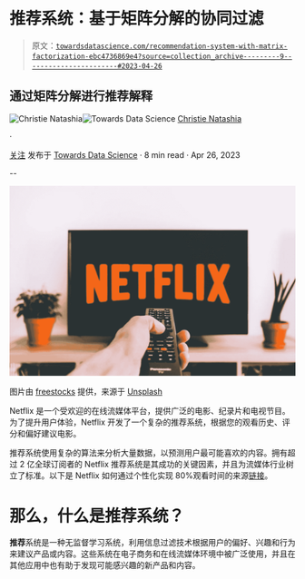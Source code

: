 # 推荐系统：基于矩阵分解的协同过滤

> 原文：[`towardsdatascience.com/recommendation-system-with-matrix-factorization-ebc4736869e4?source=collection_archive---------9-----------------------#2023-04-26`](https://towardsdatascience.com/recommendation-system-with-matrix-factorization-ebc4736869e4?source=collection_archive---------9-----------------------#2023-04-26)

## 通过矩阵分解进行推荐解释

[](https://medium.com/@christienatashia?source=post_page-----ebc4736869e4--------------------------------)![Christie Natashia](https://medium.com/@christienatashia?source=post_page-----ebc4736869e4--------------------------------)[](https://towardsdatascience.com/?source=post_page-----ebc4736869e4--------------------------------)![Towards Data Science](https://towardsdatascience.com/?source=post_page-----ebc4736869e4--------------------------------) [Christie Natashia](https://medium.com/@christienatashia?source=post_page-----ebc4736869e4--------------------------------)

·

[关注](https://medium.com/m/signin?actionUrl=https%3A%2F%2Fmedium.com%2F_%2Fsubscribe%2Fuser%2Fb867d9015fd1&operation=register&redirect=https%3A%2F%2Ftowardsdatascience.com%2Frecommendation-system-with-matrix-factorization-ebc4736869e4&user=Christie+Natashia&userId=b867d9015fd1&source=post_page-b867d9015fd1----ebc4736869e4---------------------post_header-----------) 发布于 [Towards Data Science](https://towardsdatascience.com/?source=post_page-----ebc4736869e4--------------------------------) · 8 min read · Apr 26, 2023[](https://medium.com/m/signin?actionUrl=https%3A%2F%2Fmedium.com%2F_%2Fvote%2Ftowards-data-science%2Febc4736869e4&operation=register&redirect=https%3A%2F%2Ftowardsdatascience.com%2Frecommendation-system-with-matrix-factorization-ebc4736869e4&user=Christie+Natashia&userId=b867d9015fd1&source=-----ebc4736869e4---------------------clap_footer-----------)

--

[](https://medium.com/m/signin?actionUrl=https%3A%2F%2Fmedium.com%2F_%2Fbookmark%2Fp%2Febc4736869e4&operation=register&redirect=https%3A%2F%2Ftowardsdatascience.com%2Frecommendation-system-with-matrix-factorization-ebc4736869e4&source=-----ebc4736869e4---------------------bookmark_footer-----------)![](img/59da938334bfc2021061170bbcb4c9df.png)

图片由 [freestocks](https://unsplash.com/es/@freestocks?utm_source=medium&utm_medium=referral) 提供，来源于 [Unsplash](https://unsplash.com/?utm_source=medium&utm_medium=referral)

Netflix 是一个受欢迎的在线流媒体平台，提供广泛的电影、纪录片和电视节目。为了提升用户体验，Netflix 开发了一个复杂的推荐系统，根据您的观看历史、评分和偏好建议电影。

推荐系统使用复杂的算法来分析大量数据，以预测用户最可能喜欢的内容。拥有超过 2 亿全球订阅者的 Netflix 推荐系统是其成功的关键因素，并且为流媒体行业树立了标准。以下是 Netflix 如何通过个性化实现 80%观看时间的来源[链接](https://www.youtube.com/watch?v=f8OK1HBEgn0)。

# 那么，什么是推荐系统？

**推荐**系统是一种无监督学习系统，利用信息过滤技术根据用户的偏好、兴趣和行为来建议产品或内容。这些系统在电子商务和在线流媒体环境中被广泛使用，并且在其他应用中也有助于发现可能感兴趣的新产品和内容。

